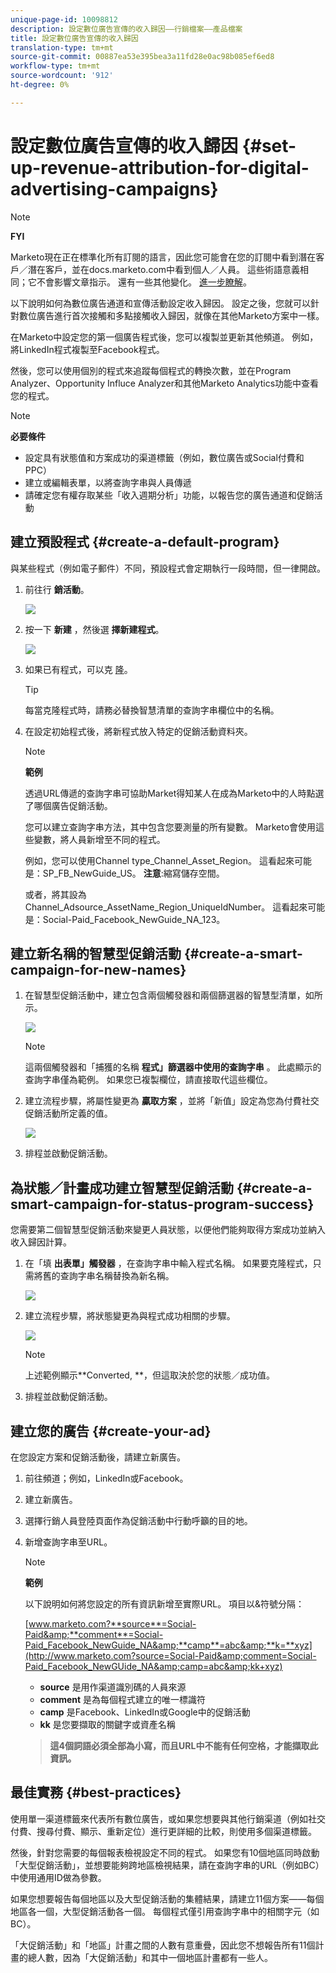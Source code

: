 ```yaml
---
unique-page-id: 10098812
description: 設定數位廣告宣傳的收入歸因——行銷檔案——產品檔案
title: 設定數位廣告宣傳的收入歸因
translation-type: tm+mt
source-git-commit: 00887ea53e395bea3a11fd28e0ac98b085ef6ed8
workflow-type: tm+mt
source-wordcount: '912'
ht-degree: 0%

---
```



# 設定數位廣告宣傳的收入歸因 {#set-up-revenue-attribution-for-digital-advertising-campaigns}

>[!NOTE]
>
>**FYI**
>
>Marketo現在正在標準化所有訂閱的語言，因此您可能會在您的訂閱中看到潛在客戶／潛在客戶，並在docs.marketo.com中看到個人／人員。 這些術語意義相同；它不會影響文章指示。 還有一些其他變化。 [進一步瞭解](http://docs.marketo.com/display/DOCS/Updates+to+Marketo+Terminology)。

以下說明如何為數位廣告通道和宣傳活動設定收入歸因。 設定之後，您就可以針對數位廣告進行首次接觸和多點接觸收入歸因，就像在其他Marketo方案中一樣。

在Marketo中設定您的第一個廣告程式後，您可以複製並更新其他頻道。 例如，將LinkedIn程式複製至Facebook程式。

然後，您可以使用個別的程式來追蹤每個程式的轉換次數，並在Program Analyzer、Opportunity Influce Analyzer和其他Marketo Analytics功能中查看您的程式。

>[!NOTE]
>
>**必要條件**
>
>* 設定具有狀態值和方案成功的渠道標籤（例如，數位廣告或Social付費和PPC）
>* 建立或編輯表單，以將查詢字串與人員傳遞
>* 請確定您有權存取某些「收入週期分析」功能，以報告您的廣告通道和促銷活動

>



## 建立預設程式 {#create-a-default-program}

與某些程式（例如電子郵件）不同，預設程式會定期執行一段時間，但一律開啟。

1. 前往行 **銷活動**。

   ![](assets/login-marketing-activities-5.png)

1. 按一下 **新建** ，然後選 **擇新建程式**。

   ![](assets/image2016-3-14-15-52-0.png)

1. 如果已有程式，可以克 [隆](../../../../product-docs/core-marketo-concepts/programs/working-with-programs/clone-a-program.md)。

   >[!TIP]
   >
   >每當克隆程式時，請務必替換智慧清單的查詢字串欄位中的名稱。

1. 在設定初始程式後，將新程式放入特定的促銷活動資料夾。

   >[!NOTE]
   >
   >**範例**
   >
   >
   >透過URL傳遞的查詢字串可協助Market得知某人在成為Marketo中的人時點選了哪個廣告促銷活動。
   >
   >
   >您可以建立查詢字串方法，其中包含您要測量的所有變數。 Marketo會使用這些變數，將人員新增至不同的程式。
   >
   >
   >例如，您可以使用Channel type_Channel_Asset_Region。 這看起來可能是：SP_FB_NewGuide_US。 **注意**:縮寫儲存空間。
   >
   >
   >或者，將其設為Channel_Adsource_AssetName_Region_UniqueIdNumber。 這看起來可能是：Social-Paid_Facebook_NewGuide_NA_123。

## 建立新名稱的智慧型促銷活動 {#create-a-smart-campaign-for-new-names}

1. 在智慧型促銷活動中，建立包含兩個觸發器和兩個篩選器的智慧型清單，如所示。

   ![](assets/image2016-3-23-13-3a59-3a24.png)

   >[!NOTE]
   >
   >這兩個觸發器和「捕獲的名稱 **程式」篩選器中使用的查詢字串** 。 此處顯示的查詢字串僅為範例。 如果您已複製欄位，請直接取代這些欄位。

1. 建立流程步驟，將屬性變更為 **贏取方案** ，並將「新值」設定為您為付費社交促銷活動所定義的值。

   ![](assets/image2016-3-14-14-3a58-3a6.png)

1. 排程並啟動促銷活動。

## 為狀態／計畫成功建立智慧型促銷活動 {#create-a-smart-campaign-for-status-program-success}

您需要第二個智慧型促銷活動來變更人員狀態，以便他們能夠取得方案成功並納入收入歸因計算。

1. 在「填 **出表單」觸發器** ，在查詢字串中輸入程式名稱。 如果要克隆程式，只需將舊的查詢字串名稱替換為新名稱。

   ![](assets/image2016-3-23-14-3a7-3a20.png)

1. 建立流程步驟，將狀態變更為與程式成功相關的步驟。

   ![](assets/image2016-3-14-15-3a9-3a29.png)

   >[!NOTE]
   >
   >上述範例顯示**Converted, **，但這取決於您的狀態／成功值。

1. 排程並啟動促銷活動。

## 建立您的廣告 {#create-your-ad}

在您設定方案和促銷活動後，請建立新廣告。

1. 前往頻道；例如，LinkedIn或Facebook。
1. 建立新廣告。
1. 選擇行銷人員登陸頁面作為促銷活動中行動呼籲的目的地。
1. 新增查詢字串至URL。

   >[!NOTE]
   >
   >**範例**
   >
   >
   >以下說明如何將您設定的所有資訊新增至實際URL。 項目以&amp;符號分隔：
   >
   >
   >[www.marketo.com?**source**=Social-Paid&amp;**comment**=Social-Paid_Facebook_NewGuide_NA&amp;**camp**=abc&amp;**k=**xyz](http://www.marketo.com?source=Social-Paid&amp;comment=Social-Paid_Facebook_NewGUide_NA&amp;camp=abc&amp;kk+xyz)
   >
   >    
   >    
   >    * **source** 是用作渠道識別碼的人員來源
   >    * **comment** 是為每個程式建立的唯一標識符
   >    * **camp** 是Facebook、LinkedIn或Google中的促銷活動
   >    * **kk** 是您要擷取的關鍵字或資產名稱

   >    
   >    
   >**這4個詞語必須全部為小寫，而且URL中不能有任何空格，才能擷取此資訊。**

## 最佳實務 {#best-practices}

使用單一渠道標籤來代表所有數位廣告，或如果您想要與其他行銷渠道（例如社交付費、搜尋付費、顯示、重新定位）進行更詳細的比較，則使用多個渠道標籤。

然後，針對您需要的每個報表檢視設定不同的程式。 如果您有10個地區同時啟動「大型促銷活動」，並想要能夠跨地區檢視結果，請在查詢字串的URL（例如BC）中使用通用ID做為參數。

如果您想要報告每個地區以及大型促銷活動的集體結果，請建立11個方案——每個地區各一個，大型促銷活動各一個。 每個程式僅引用查詢字串中的相關字元（如BC）。

「大促銷活動」和「地區」計畫之間的人數有意重疊，因此您不想報告所有11個計畫的總人數，因為「大促銷活動」和其中一個地區計畫都有一些人。
